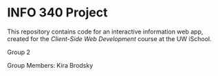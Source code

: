 # INFO 340 Project

This repository contains code for an interactive information web app, created for the _Client-Side Web Development_ course at the UW iSchool.

Group 2

Group Members: Kira Brodsky
